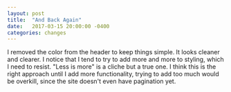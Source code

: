 ```yaml
---
layout: post
title:  "And Back Again"
date:   2017-03-15 20:00:00 -0400
categories: changes
---
```

I removed the color from the header to keep things simple.  It looks cleaner and clearer.  I notice that I tend to try to add more and more to styling, which I need to resist.  "Less is more" is a cliche but a true one.  I think this is the right approach until I add more functionality, trying to add too much would be overkill, since the site doesn't even have pagination yet.